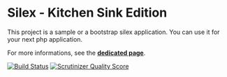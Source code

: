 Silex - Kitchen Sink Edition
============================

This project is a sample or a bootstrap silex application.
You can use it for your next php application.

For more informations, see the
[**dedicated page**](http://lyrixx.github.com/Silex-Kitchen-Edition).

[![Build Status](https://secure.travis-ci.org/lyrixx/Silex-Kitchen-Edition.png?branch=master)](http://travis-ci.org/lyrixx/Silex-Kitchen-Edition)
[![Scrutinizer Quality Score](https://scrutinizer-ci.com/g/TheDesignAffiliatesInc/Silex-Kitchen-Edition/badges/quality-score.png?s=8fa486b9afdd422083d659dc92b93d8ad1ee4108)](https://scrutinizer-ci.com/g/TheDesignAffiliatesInc/Silex-Kitchen-Edition/)
